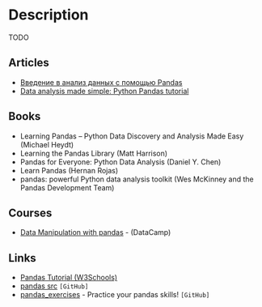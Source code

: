 # Description

TODO


## Articles

- [Введение в анализ данных с помощью Pandas](https://habr.com/ru/post/196980/)
- [Data analysis made simple: Python Pandas tutorial](https://www.educative.io/blog/python-pandas-tutorial)


## Books

- Learning Pandas – Python Data Discovery and Analysis Made Easy (Michael Heydt)
- Learning the Pandas Library (Matt Harrison)
- Pandas for Everyone: Python Data Analysis (Daniel Y. Chen)
- Learn Pandas (Hernan Rojas)
- pandas: powerful Python data analysis toolkit (Wes McKinney and the Pandas Development Team)


## Courses

- [Data Manipulation with pandas](https://learn.datacamp.com/courses/data-manipulation-with-pandas) - (DataCamp)


## Links

- [Pandas Tutorial (W3Schools)](https://www.w3schools.com/python/pandas/default.asp)
- [pandas src](https://github.com/pandas-dev/pandas) `[GitHub]`
- [pandas_exercises](https://github.com/guipsamora/pandas_exercises) - Practice your pandas skills! `[GitHub]`
